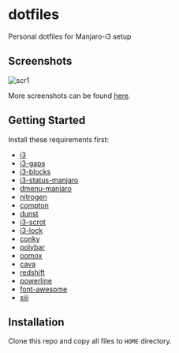 # dotfiles
Personal dotfiles for Manjaro-i3 setup

## Screenshots
![scr1](https://i.imgur.com/8MwboJZ.jpg)

More screenshots can be found [here](https://imgur.com/a/23NY0).

## Getting Started
Install these requirements first:
- [i3](https://github.com/AnasHarby/dotfiles.git)
- [i3-gaps](https://github.com/Airblader/i3)
- [i3-blocks](https://github.com/vivien/i3blocks)
- [i3-status-manjaro](https://github.com/oberon2007/i3status-manjaro)
- [dmenu-manjaro](https://github.com/manjaro/packages-community/tree/master/dmenu-manjaro)
- [nitrogen](https://github.com/l3ib/nitrogen)
- [compton](https://github.com/chjj/compton)
- [dunst](https://github.com/dunst-project/dunst)
- [i3-scrot](https://github.com/manjaro/packages-community/tree/master/i3/i3-scrot)
- [i3-lock](https://github.com/i3/i3lock)
- [conky](https://github.com/brndnmtthws/conky)
- [polybar](https://github.com/jaagr/polybar)
- [oomox](https://github.com/actionless/oomox)
- [cava](https://github.com/karlstav/cava)
- [redshift](https://github.com/jonls/redshift)
- [powerline](https://github.com/karlstav/cava)
- [font-awesome](https://github.com/FortAwesome/Font-Awesome)
- [siji](https://github.com/stark/siji)

## Installation

Clone this repo and copy all files to `HOME` directory.
